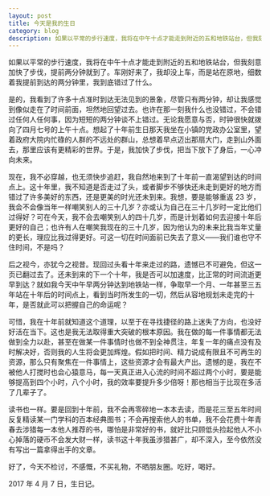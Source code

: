 ```yaml
---
layout: post
title: 今天是我的生日
category: blog
description: 如果以平常的步行速度，我将在中午十点才能走到附近的五和地铁站台，但我刻意加快了步伐，提前两分钟就到了。
---
```


如果以平常的步行速度，我将在中午十点才能走到附近的五和地铁站台，但我刻意加快了步伐，提前两分钟就到了。车刚好来了，我却没上车，而是站在原地，细数着我提前到达的两分钟里，我到底错过了什么。

是的，我看到了许多十点准时到达无法见到的景象，尽管只有两分钟，却让我感觉到像似走在了时间前面，坦然地回望过去。也许在那一刻我什么也没错过，不会错过任何人任何事，因为短短的两分钟谈不上错过。无论我愿意与否，时钟很快就拨向了四月七号的上午十点。想起了十年前生日那天我坐在小镇的党政办公室里，望着政府大院内忙碌的人群的不远处的群山，总想着早点迈出那扇大门，走到山外面去，那里应该有更精彩的世界。于是，我加快了步伐，把当下放下了身后，一心冲向未来。

现在，我不必穿越，也无须快步追赶，我自然地来到了十年前一直渴望到达的时间点上。这十年里，我不知道是否走过了头，或者脚步不够快还未走到更好的地方而错过了许多美好的东西，还是更美的时光还未到来。我想，要是能够重返 23 岁，我会不会像当年一样嘲笑别人的三十几岁？亦或认为自己在三十几岁时一定比他们过得好？可在今天，我不会去嘲笑别人的四十几岁，而是计划着如何去迎接十年后更好的自己；也许有人在嘲笑我现在的三十几岁，因为他认为的未来比我当年丈量的更长，理应比我过得更好。可这一切在时间面前已失去了意义——我们谁也守不住时间，不是吗？

后之视今，亦犹今之视昔。现回过头看十年来走过的路，遗憾已不可避免，但这一页已翻过去了。还未到来的下一个十年，我是否可以加速度，比正常的时间流逝更早到达？就如我今天中午早两分钟达到地铁站一样，争取早一个月、一年甚至三五年站在十年后的时间点上，看到当时所发生的一切，然后从容地规划未走完的十年，是否就此可以把握自己的命运呢？

可惜，我在十年前就知道这个道理，以至于在寻找捷径的路上迷失了方向，也没好好活在当下。这也是我无法取得重大突破的根本原因。我在做的每一件事情都无法做到全力以赴，甚至在做某一件事情时也做不到全神贯注，年复一年的痛点没有及时解决好，否则我的人生将会更加辉煌。假如把时间、精力说成有限且不可再生的资源，那么只有聚焦在一件事情上，这些资源才会有最大产出。遗憾的是，我在不被他人打搅时也会心猿意马，每一天真正进入心流的时间不超过两个小时，要是能够提高到四个小时，八个小时，我的效率要提升多少倍呀！那也相当于比现在多活了几辈子了。

读书也一样。要是回到十年前，我不会再零碎地一本本去读，而是花三至五年时间反复精读某一门学科的百本经典图书；不会再搜索他人的书单，我不会花费十年青春去涉猎每一本他人推荐的书，哪怕是非常好的书，就好比只顾低头捡起他人不小心掉落的硬币不会发大财一样，读书这十年我虽涉猎甚广，却不深入，至今依然没有写出一篇拿得出手的文章。

好了，今天不检讨，不感慨，不买礼物，不晒朋友圈。吃好，喝好。

2017 年 4 月 7 日，生日记。
